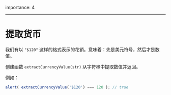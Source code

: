 importance: 4

---

# 提取货币

我们有以 `"$120"` 这样的格式表示的花销。意味着：先是美元符号，然后才是数值。

创建函数 `extractCurrencyValue(str)` 从字符串中提取数值并返回。

例如：

```js
alert( extractCurrencyValue('$120') === 120 ); // true
```

